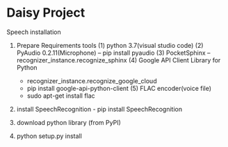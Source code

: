 # Daisy Project

Speech installation 

1.	Prepare Requirements tools
(1)	python 3.7(visual studio code)
(2)	PyAudio 0.2.11(Microphone) 
    – pip install pyaudio
(3)	PocketSphinx 
    – recognizer_instance.recognize_sphinx
(4)	Google API Client Library for Python 
    - recognizer_instance.recognize_google_cloud
    - pip install google-api-python-client
(5) FLAC encoder(voice file)
    - sudo apt-get install flac

2. install SpeechRecognition - pip install SpeechRecognition

3. download python library (from PyPI)

4. python setup.py install
